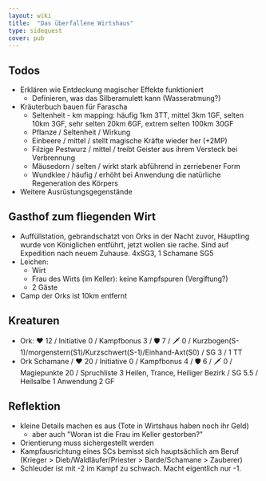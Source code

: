 ```yaml
---
layout: wiki
title:  "Das überfallene Wirtshaus"
type: sidequest
cover: pub
---
```


## Todos
- Erklären wie Entdeckung magischer Effekte funktioniert
  - Definieren, was das Silberamulett kann (Wasseratmung?)
- Kräuterbuch bauen für Farascha
  - Seltenheit - km mapping: häufig 1km 3TT, mittel 3km 1GF, selten 10km 3GF, sehr selten 20km 6GF, extrem selten 100km 30GF
  - Pflanze / Seltenheit / Wirkung
  - Einbeere / mittel / stellt magische Kräfte wieder her (+2MP)
  - Filzige Pestwurz / mittel / treibt Geister aus ihrem Versteck bei Verbrennung
  - Mäusedorn / selten / wirkt stark abführend in zerriebener Form
  - Wundklee / häufig / erhöht bei Anwendung die natürliche Regeneration des Körpers
- Weitere Ausrüstungsgegenstände

## Gasthof zum fliegenden Wirt
- Auffüllstation, gebrandschatzt von Orks in der Nacht zuvor, Häuptling wurde von Königlichen entführt, jetzt wollen sie rache. Sind auf Expedition nach neuem Zuhause. 4xSG3, 1 Schamane SG5
- Leichen:
  - Wirt
  - Frau des Wirts (im Keller): keine Kampfspuren (Vergiftung?)
  - 2 Gäste
- Camp der Orks ist 10km entfernt

## Kreaturen
- Ork: ❤️ 12 / Initiative 0 / Kampfbonus 3 / 🛡️ 7 / 🗡️ 0 / Kurzbogen(S-1)/morgenstern(S1)/Kurzschwert(S-1)/Einhand-Axt(S0) / SG 3 / 1 TT
- Ork Schamane / ❤️ 20 / Initiative 0 / Kampfbonus 4 / 🛡️ 6 / 🗡️ 0 / Magiepunkte 20 / Spruchliste 3 Heilen, Trance, Heiliger Bezirk / SG 5.5 / Heilsalbe 1 Anwendung 2 GF

## Reflektion
- kleine Details machen es aus (Tote in Wirtshaus haben noch ihr Geld)
  - aber auch "Woran ist die Frau im Keller gestorben?"
- Orientierung muss sichergestellt werden
- Kampfausrichtung eines SCs bemisst sich hauptsächlich am Beruf (Krieger > Dieb/Waldläufer/Priester > Barde/Schamane > Zauberer)
- Schleuder ist mit -2 im Kampf zu schwach. Macht eigentlich nur -1.